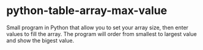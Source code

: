 # python-table-array-max-value
Small program in Python that allow you to set your array size, then enter values to fill the array. The program will order from smallest to largest value and show the bigest value.
